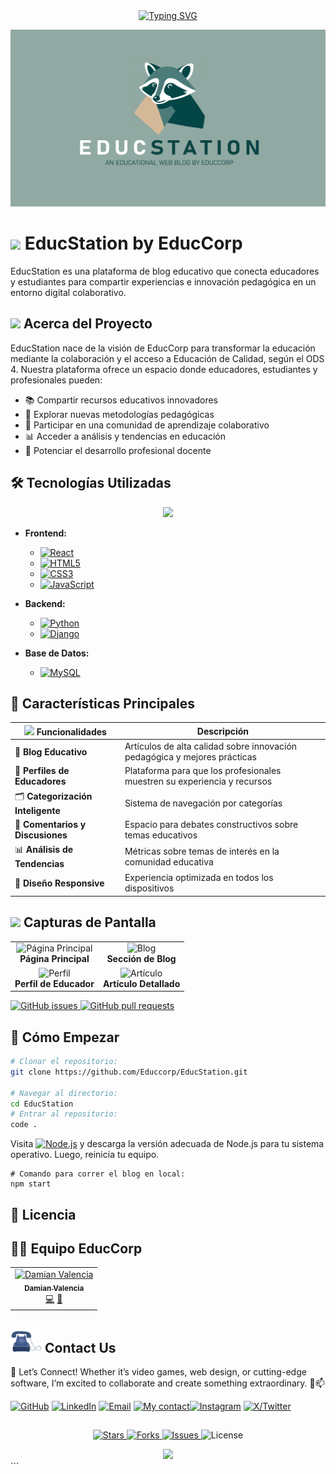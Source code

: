 <div align="center">
<a href="https://git.io/typing-svg"><img src="https://readme-typing-svg.herokuapp.com?font=Source+Code+Pro&weight=700&duration=2000&pause=1000&color=0B4444&width=435&lines=%F0%9F%8E%93+Plataforma+de+Blog+Educativo+%F0%9F%93%9A;%F0%9F%8C%B1+Innovaci%C3%B3n+Pedag%C3%B3gica+%F0%9F%92%A1;%F0%9F%91%A8%E2%80%8D%F0%9F%8F%AB+Comunidad+de+Educadores+%F0%9F%91%A9%E2%80%8D%F0%9F%8F%AB;%F0%9F%92%BB+Recursos+Educativos+Digitales+%F0%9F%93%B1;%F0%9F%93%88+Desarrollo+Profesional+Docente+%F0%9F%8E%AF" alt="Typing SVG" /></a>
</div>

![EducStation Banner](public/assets/images/Cartula_Blog.png)
# <img src="https://raw.githubusercontent.com/MartinHeinz/MartinHeinz/master/wave.gif" width="35" /> EducStation by EducCorp


EducStation es una plataforma de blog educativo que conecta educadores y estudiantes para compartir experiencias e innovación pedagógica en un entorno digital colaborativo.

##

## <img src="https://media.giphy.com/media/VgCDAzcKvsR6OM0uWg/giphy.gif" width="40"> Acerca del Proyecto

EducStation nace de la visión de EducCorp para transformar la educación mediante la colaboración y el acceso a Educación de Calidad, según el ODS 4. Nuestra plataforma ofrece un espacio donde educadores, estudiantes y profesionales pueden:

- 📚 Compartir recursos educativos innovadores
- 🧠 Explorar nuevas metodologías pedagógicas
- 🌱 Participar en una comunidad de aprendizaje colaborativo
- 📊 Acceder a análisis y tendencias en educación
- 🚀 Potenciar el desarrollo profesional docente

##

## 🛠️ Tecnologías Utilizadas

<p align="center">
  <a href="">
    <img src="https://skillicons.dev/icons?i=react,python,django,mysql,html,css,js" />
  </a>
</p>

- **Frontend:** 
  - [![React](https://img.shields.io/badge/React-61DAFB?style=plastic&logo=react&logoColor=black)](https://reactjs.org/)
  - [![HTML5](https://img.shields.io/badge/HTML5-E34F26?style=plastic&logo=html5&logoColor=white)](https://developer.mozilla.org/en-US/docs/Web/HTML)
  - [![CSS3](https://img.shields.io/badge/CSS3-1572B6?style=plastic&logo=css3&logoColor=white)](https://developer.mozilla.org/en-US/docs/Web/CSS)
  - [![JavaScript](https://img.shields.io/badge/JavaScript-F7DF1E?style=plastic&logo=javascript&logoColor=black)](https://developer.mozilla.org/en-US/docs/Web/JavaScript)

- **Backend:** 
  - [![Python](https://img.shields.io/badge/Python-3776AB?style=plastic&logo=python&logoColor=white)](https://www.python.org/)
  - [![Django](https://img.shields.io/badge/Django-092E20?style=plastic&logo=django&logoColor=white)](https://www.djangoproject.com/)

- **Base de Datos:** 
  - [![MySQL](https://img.shields.io/badge/MySQL-4479A1?style=plastic&logo=mysql&logoColor=white)](https://www.mysql.com/)

## 🌟 Características Principales

|  <img src="https://media.giphy.com/media/trN83pDD8yRDHBGfl3/giphy.gif" width="40" /> Funcionalidades  | Descripción |
| --- | --- |
| 📝 **Blog Educativo** | Artículos de alta calidad sobre innovación pedagógica y mejores prácticas |
| 👥 **Perfiles de Educadores** | Plataforma para que los profesionales muestren su experiencia y recursos |
| 🗂️ **Categorización Inteligente** | Sistema de navegación por categorías |
| 💬 **Comentarios y Discusiones** | Espacio para debates constructivos sobre temas educativos |
| 📊 **Análisis de Tendencias** | Métricas sobre temas de interés en la comunidad educativa |
| 📱 **Diseño Responsive** | Experiencia optimizada en todos los dispositivos |

## <img src="https://media.giphy.com/media/iY8CRBdQXODJSCERIr/giphy.gif" width="30"> Capturas de Pantalla

<table>
  <tr>
    <td align="center"><img src="https://github.com/Educcorp/EducStation/blob/main/public/assets/images/screenshot1.png" alt="Página Principal" width="300"/><br /><b>Página Principal</b></td>
    <td align="center"><img src="https://github.com/Educcorp/EducStation/blob/main/public/assets/images/screenshot2.png" alt="Blog" width="300"/><br /><b>Sección de Blog</b></td>
  </tr>
  <tr>
    <td align="center"><img src="https://github.com/Educcorp/EducStation/blob/main/public/assets/images/screenshot3.png" alt="Perfil" width="300"/><br /><b>Perfil de Educador</b></td>
    <td align="center"><img src="https://github.com/Educcorp/EducStation/blob/main/public/assets/images/screenshot4.png" alt="Artículo" width="300"/><br /><b>Artículo Detallado</b></td>
  </tr>
</table>


<a href="https://github.com/Educcorp/EducStation/issues">
  <img src="https://img.shields.io/github/issues/Educcorp/EducStation?style=for-the-badge&logo=github&color=0b4444" alt="GitHub issues" />
</a>
<a href="https://github.com/Educcorp/EducStation/pulls">
  <img src="https://img.shields.io/github/issues-pr/Educcorp/EducStation?style=for-the-badge&logo=github&color=0b4444" alt="GitHub pull requests" />
</a>

## 🚀 Cómo Empezar

```bash
# Clonar el repositorio:
git clone https://github.com/Educcorp/EducStation.git

# Navegar al directorio:
cd EducStation
# Entrar al repositorio:
code .
```
Visita [![Node.js](https://img.shields.io/badge/Node.js-Download-0b4444?style=plastic&logo=star&color=0b4444&labelColor=91a8a4)](https://nodejs.org/en/download) y descarga la versión adecuada de Node.js para tu sistema operativo. Luego, reinicia tu equipo.
```
# Comando para correr el blog en local:
npm start
```


## 📝 Licencia

##


## 👨‍💻 Equipo EducCorp
<table>
  <tr>
    <td align="center">
      <a href="https://github.com/Dami-Val">
        <img src="https://github.com/Dami-Val.png" width="100px;" alt="Damian Valencia"/>
        <br />
        <sub><b>Damian Valencia</b></sub>
      </a>
      <br />
      <a href="#" title="Code">💻</a>
      <a href="#" title="Design">🎨</a>
    </td>
    <!-- Agrega más miembros del equipo según sea necesario -->
  </tr>
</table>

##

## <img src="public/assets/images/Animation - 1739245728068.gif" alt="Animation GIF" style="width: 50px;"> **Contact Us**
📢 Let’s Connect! Whether it’s video games, web design, or cutting-edge software, I’m excited to collaborate and create something extraordinary. 🤝📫


<p align="center">
  
[![GitHub](https://img.shields.io/badge/-GitHub-010409?style=plastic&logo=github&logoColor=white)](https://github.com/Dami-Val)  [![LinkedIn](https://img.shields.io/badge/-LinkedIn-0a66c2?style=plastic&logo=in&logoColor=white)](https://linkedin.com/in/damian-valencia)  [![Email](https://img.shields.io/badge/-Email-c4211f?style=plastic&logo=gmail&logoColor=white)](mailto:damival.32@gmail.com)  [![My contact](https://img.shields.io/badge/-WhatsApp-36be49?style=plastic&logo=whatsapp&logoColor=white)](https://wa.me/523141741239)[![Instagram](https://img.shields.io/badge/-Instagram-e52765?style=plastic&logo=instagram&logoColor=white)](https://www.instagram.com/damival_/)  [![X/Twitter](https://img.shields.io/badge/-000000?style=plastic&logo=x&logoColor=white)](https://x.com/damival_) 

##

<p align="center">
  <a href="https://github.com/Educcorp/EducStation/stargazers">
    <img src="https://img.shields.io/github/stars/Educcorp/EducStation?style=plastic&logo=star&color=0b4444&labelColor=91a8a4" alt="Stars" />
  </a>
  <a href="https://github.com/Educcorp/EducStation/network/members">
    <img src="https://img.shields.io/github/forks/Educcorp/EducStation?style=plastic&logo=fork&color=0b4444&labelColor=91a8a4" alt="Forks" />
  </a>
  <a href="https://github.com/Educcorp/EducStation/issues">
    <img src="https://img.shields.io/github/issues/Educcorp/EducStation?style=plastic&logo=issue&color=0b4444&labelColor=91a8a4" alt="Issues" />
  </a>
  <img src="https://img.shields.io/github/license/Educcorp/EducStation?style=plastic&logo=license&color=0b4444&labelColor=91a8a4" alt="License" />
</p>


</p>

<div align="center">
  <img src="https://capsule-render.vercel.app/api?type=waving&color=91a8a4&height=120&section=footer&text=EducStation&fontSize=30&fontColor=0b4444" />
</div>
```

